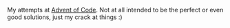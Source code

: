 My attempts at [Advent of Code](https://adventofcode.com/2023/about). Not at all intended to be the perfect or even good solutions, just my crack at things :)
